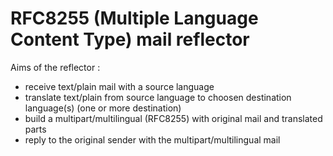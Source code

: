 # RFC8255 (Multiple Language Content Type) mail reflector
Aims of the reflector :
* receive text/plain mail with a source language
* translate text/plain from source language to choosen destination language(s) (one or more destination)
* build a multipart/multilingual (RFC8255) with original mail and translated parts
* reply to the original sender with the multipart/multilingual mail


